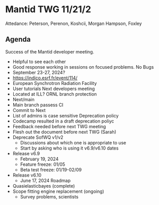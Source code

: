 # Mantid TWG 11/21/2
Attedance:
Peterson, Perenon, Koshcii, Morgan Hampson, Foxley

## Agenda
Success of the Mantid developer meeting.
- Helpful to see each other
- Good response working in sessions on focused problems.
No Bugs
- September 23-27, 2024?
- https://indico.esrf.fr/event/114/
- European Synchrotron Radiation Facility
- User tutorials 
Next developers meeting
- Located at ILL?
ORNL branch protection
- Next/main
- Main branch passess CI
- Commit to Next
- List of admins is case sensitive
Deprecation policy
- Codecamp resulted in a draft deprecation poliyc
- Feedback needed before next TWG meeting
- Flesh out the document before next TWG (Sarah)
- Deprecate SofWQ v1/v2
  - Discussions about which one is appropriate to use
  - Start by asking who is using it
v6.9/v6.10 dates
- Release v6.9
   - February 19, 2024
   - Feature freeze: 01/05
   - Beta test freeze: 01/19-02/09
- Release v6.10
   - June 17, 2024
Roadmap
- Quasielasticbayes (complete)
- Scope fitting engine replacement (ongoing)
  - Survey problems, scientists
